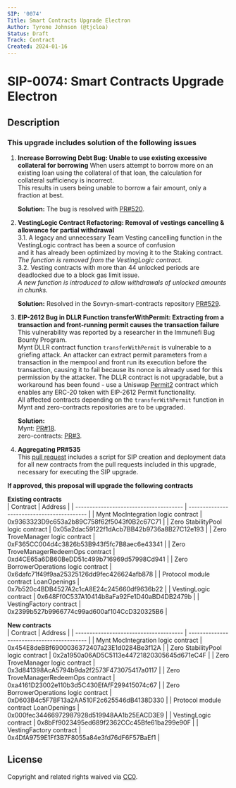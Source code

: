 ```yaml
---
SIP: '0074'
Title: Smart Contracts Upgrade Electron
Author: Tyrone Johnson (@tjcloa)
Status: Draft
Track: Contract
Created: 2024-01-16
---
```


# SIP-0074: Smart Contracts Upgrade Electron

## Description

### This upgrade includes solution of the following issues  

1. **Increase Borrowing Debt Bug: Unable to use existing excessive collateral for borrowing**
   When users attempt to borrow more on an existing loan using the collateral of that loan, the calculation for collateral sufficiency is incorrect.  
   This results in users being unable to borrow a fair amount, only a fraction at best.   

   **Solution:** The bug is resolved with [PR#520](https://github.com/DistributedCollective/Sovryn-smart-contracts/pull/520).
   
3. **VestingLogic Contract Refactoring: Removal of vestings cancelling & allowance for partial withdrawal**  
   3.1. A legacy and unnecessary Team Vesting cancelling function in the VestingLogic contract has been a source of confusion  
     and it has already been optimized by moving it to the Staking contract.  
        _The function is removed from the VestingLogic contract._  
   3.2. Vesting contracts with more than 44 unlocked periods are deadlocked due to a block gas limit issue.    
        _A new function is introduced to allow withdrawals of unlocked amounts in chunks._    

   **Solution:** Resolved in the Sovryn-smart-contracts repository [PR#529](https://github.com/DistributedCollective/Sovryn-smart-contracts/pull/529).
   
5. **EIP-2612 Bug in DLLR Function transferWithPermit: Extracting from a transaction and front-running permit causes the transaction failure**  
   This vulnerability was reported by a researcher in the Immunefi Bug Bounty Program.    
   Mynt DLLR contract function `transferWithPermit` is vulnerable to a griefing attack. An attacker can extract permit parameters from a transaction in the mempool
   and front run its execution before the transaction, causing it to fail because its nonce is already used for this permission by the attacker.
   The DLLR contract is not upgradable, but a workaround has been found - use a Uniswap [Permit2](https://github.com/Uniswap/permit2) contract which enables any ERC-20 token with EIP-2612 Permit functionality.  
   All affected contracts depending on the `transferWithPermit` function in Mynt and zero-contracts repositories are to be upgraded.

   **Solution:**  
     Mynt: [PR#18](https://github.com/DistributedCollective/mynt/pull/18).  
     zero-contracts: [PR#3](https://github.com/DistributedCollective/zero-contracts/pull/3).

6. **Aggregating PR#535**  
This [pull request](https://github.com/DistributedCollective/Sovryn-smart-contracts/pull/535) includes a script for SIP creation and deployment data for all new contracts from the pull requests included in this upgrade, necessary for executing the SIP upgrade.    

__If approved, this proposal will upgrade the following contracts__ 

__Existing contracts__  
| Contract                               | Address                                    |
| -------------------------------------- | ------------------------------------------ |
| Mynt MocIntegration logic contract     | 0x9363323D9c653a2b89C758f62f5043f0B2c67C71 |
| Zero StabilityPool logic contract      | 0x05a2dac59122f1dAcb7BB42b9736a8B27C12e193 |
| Zero TroveManager logic contract       | 0xF365CC004d4c3826b53B943f5fc7B8aec6e43341 |
| Zero TroveManagerRedeemOps contract    | 0xd4CE65a6DB60BeDD51c499b716969d57998Cd941 |
| Zero BorrowerOperations logic contract | 0x6dafc71f49f9aa25325126dd9fec426624afb878 |
| Protocol module contract LoanOpenings  | 0x7b520c4BDB4527A2c1cA8E24c245660df9636b22 |
| VestingLogic contract                  | 0x648Ff0C537A10414b8aFa92Fe1D40aBD4DB2479b |
| VestingFactory contract                | 0x2399b527b9966774c99ad600af104CcD320325B6 |



__New contracts__   
| Contract                               | Address                                    |
| -------------------------------------- | ------------------------------------------ |
| Mynt MocIntegration logic contract     | 0x454E8deBBf6900036372407a23E1d0284Be3f12A |
| Zero StabilityPool logic contract      | 0x2a1950a06AD5C5113e44721820305645d671eC4F |
| Zero TroveManager logic contract       | 0x3d841398AcA5794b9da2f2573F473075417a0117 |
| Zero TroveManagerRedeemOps contract    | 0xa4161D23002e110b3d5C430EfAfF299415074c67 |
| Zero BorrowerOperations logic contract | 0xD603B4c5F7BF13a2AA510F2c625546dB4138D330 |
| Protocol module contract LoanOpenings  | 0x000fec34466972987928d519948AA1b25EACD3E9 |
| VestingLogic contract                  | 0x8bFf9023495ed689f2362CCc45Bfe61ba299e90F |
| VestingFactory contract                | 0x4DfA9759E1Ff3B7F8055a84e3fd76dF6F57BaEf1 |


## License
Copyright and related rights waived via [CC0](https://creativecommons.org/publicdomain/zero/1.0/).
